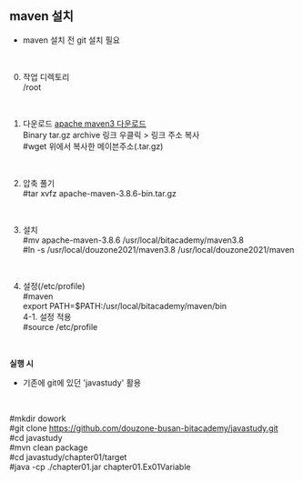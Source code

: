 ## maven 설치   
*  maven 설치 전 git 설치 필요
<br>

0. 작업 디렉토리   
   /root   
<br>

1. 다운로드
   [apache maven3 다운로드](https://maven.apache.org/download.cgi)   
   Binary tar.gz archive 링크 우클릭 > 링크 주소 복사   
   #wget 위에서 복사한 메이븐주소(.tar.gz)   
<br>  

2. 압축 풀기   
   #tar xvfz apache-maven-3.8.6-bin.tar.gz   
<br>  

3. 설치   
   #mv apache-maven-3.8.6 /usr/local/bitacademy/maven3.8   
   #ln -s /usr/local/douzone2021/maven3.8 /usr/local/douzone2021/maven   
<br>

4. 설정(/etc/profile)   
  #maven   
  export PATH=$PATH:/usr/local/bitacademy/maven/bin   
4-1. 설정 적용   
  #source /etc/profile   
<br>

**실행 시**
  * 기존에 git에 있던 'javastudy' 활용   
<br>

#mkdir dowork   
#git clone https://github.com/douzone-busan-bitacademy/javastudy.git   
#cd javastudy   
#mvn clean package   
#cd javastudy/chapter01/target   
#java -cp ./chapter01.jar chapter01.Ex01Variable   
